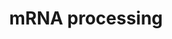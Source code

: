 ---
annotations:
- type: Pathway Ontology
  value: spliceosome pathway
authors:
- Nsalomonis
- MaintBot
- Khanspers
- Ddigles
- Fehrhart
- DeSl
description: 'This process describes the conversion of precursor messenger RNA into
  mature messenger RNA (mRNA). The pre-mRNA molecule undergoes three main modifications.
  These modifications are 5'' capping, 3'' polyadenylation, and RNA splicing, which
  occur in the cell nucleus before the RNA is translated.  5'' Capping: Capping of
  the pre-mRNA involves the addition of 7-methylguanosine (m7G) to the 5'' end. The
  cap protects the 5'' end of the primary RNA transcript from attack by ribonucleases
  that have specificity to the 3''5'' phosphodiester bonds.  3'' Processing: The pre-mRNA
  processing at the 3'' end of the RNA molecule involves cleavage of its 3'' end and
  then the addition of about 200 adenine residues to form a poly(A) tail. As the poly(A)
  tails is synthesised, it binds multiple copies of poly(A) binding protein, which
  protects the 3''end from ribonuclease digestion.  Splicing: RNA splicing is the
  process by which introns, regions of RNA that do not code for protein, are removed
  from the pre-mRNA and the remaining exons connected to re-form a single continuous
  molecule.  Description adapted from Wikipedia: http://en.wikipedia.org/wiki/Post-transcriptional_modification'
last-edited: 2021-05-28
organisms:
- Caenorhabditis elegans
redirect_from:
- /index.php/Pathway:WP123
- /instance/WP123
schema-jsonld:
- '@context': https://schema.org/
  '@id': https://wikipathways.github.io/pathways/WP123.html
  '@type': Dataset
  creator:
    '@type': Organization
    name: WikiPathways
  description: 'This process describes the conversion of precursor messenger RNA into
    mature messenger RNA (mRNA). The pre-mRNA molecule undergoes three main modifications.
    These modifications are 5'' capping, 3'' polyadenylation, and RNA splicing, which
    occur in the cell nucleus before the RNA is translated.  5'' Capping: Capping
    of the pre-mRNA involves the addition of 7-methylguanosine (m7G) to the 5'' end.
    The cap protects the 5'' end of the primary RNA transcript from attack by ribonucleases
    that have specificity to the 3''5'' phosphodiester bonds.  3'' Processing: The
    pre-mRNA processing at the 3'' end of the RNA molecule involves cleavage of its
    3'' end and then the addition of about 200 adenine residues to form a poly(A)
    tail. As the poly(A) tails is synthesised, it binds multiple copies of poly(A)
    binding protein, which protects the 3''end from ribonuclease digestion.  Splicing:
    RNA splicing is the process by which introns, regions of RNA that do not code
    for protein, are removed from the pre-mRNA and the remaining exons connected to
    re-form a single continuous molecule.  Description adapted from Wikipedia: http://en.wikipedia.org/wiki/Post-transcriptional_modification'
  keywords:
  - HNRPA2B1
  - SFRS14
  - F09G2.4
  - Y48B6A.3
  - dnj-30
  - Y67H2A.1
  - mog-5
  - eft-1
  - tag-203
  - We are studying a family of kinases which we believe provide an interface between
    intracellular signaling networks and the post-transcriptional mechanism of mRNA
    splicing. We are performing a structure:function analysis of the three Clk family
    members to identify domains in the three proteins which are involved in regulating
    splicing. Using homologous recombination we are generating null strains of mice
    which are lacking one, two or all three Clk genes. The Clk kinases all possess
    dual specificity kinase activity and yeast expression systems are being used to
    produce large amounts of the kinase to perform a detailed analysis of the sites
    of serine, threonine and tyrosine autophosphorylation within the kinase.
  - rsp-7
  - Professor, Depts. of Medicine and Biochemistry, Microbiology & Immunology
  - snr-3
  - CLK1
  - suf-1
  - snr-1
  - rnp-2
  - F58B3.7
  - Career Scientist, Ottawa Regional Cancer Centre
  - snr-7
  - uaf-1
  - TXNL4A
  - T08B2.5
  - HNRPD
  - prp-8
  - F43G6.5
  - HNRPK
  - phf-5
  - 'Fax:              613-247-3524'
  - F56D2.6
  - CLK3
  - SF3B4
  - SNRPB
  - him-1
  - cpf-1
  - Y76B12C.7
  - F11A10.2
  - snr-6
  - tag-72
  - etr-1
  - teg-1
  - HNRPA3P1
  - unc-75
  - mog-4
  - PCBP2
  - dcr-1
  - U1 snRNA
  - SFRS9
  - T13H5.4
  - C36B1.5
  - C44B7.2
  - F11A10.8
  - F28C1.1
  - Rnu6
  - Y73B6BL.33
  - rsr-1
  - C27H5.3
  - pab-3
  - rsp-2
  - FNBP3
  - T08A11.2
  - NCBP2
  - gut-2
  - rsp-1
  - tag-172
  - rnp-3
  - HNRPAB
  - NSEP1
  - rnp-7
  - F37E3.1
  - CSTF2
  - 'Telephone:    613-737-7700 ext 6893'
  - METTL3
  - spt-5
  - W03F9.10
  - hrp-2
  - F08G12.2
  - F59A2.4
  - SFRS3
  - HNRPA1
  - PTBP2
  - lsm-7
  - SF4
  - rsp-6
  - SNRPN
  - sap-1
  - rsp-4
  - HNRPH2
  - U4 snRNA
  - prp-4
  - RNU2
  - NONO
  - ptb-1
  - snr-5
  - HRMT1L1
  - Y113G7B.17
  - 'Email:           John.Bell@orcc.on.ca'
  - RBMX
  - M03C11.7
  - Associate Scientist, The Ottawa Hospital Research Institute
  - mog-1
  - CLK4
  - Y59A8B.6
  - FUSIP1
  - SSFA1
  - Y55F3AM.3
  - prp-17
  - prp-21
  - SFRS10
  - CUGBP2
  - DDX20
  - Y55F3BR.1
  - cel-1
  - F43G9.5
  - F47G9.1
  - University of Ottawa
  - C25A1.4
  - snr-4
  - cpf-2
  - U5 snRNA
  - ama-1
  - SF3B5
  - HNRPC
  - nxf-1
  - bath-43
  - rsp-3
  - The control of pre-mRNA splicing by the Clk kinase family
  - rha-1
  - SFRS5
  license: CC0
  name: mRNA processing
seo: CreativeWork
title: mRNA processing
wpid: WP123
---